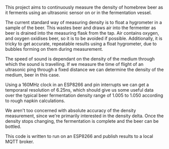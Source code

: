This project aims to continuously measure the density of homebrew beer as
it ferments using an ultrasonic sensor on or in the fermentation vessel.

The current standard way of measuring density is to float a hygrometer in 
a sample of the beer. This wastes beer and draws air into the fermenter
as beer is drained into the measuring flask from the tap. Air contains
oxygen, and oxygen oxidises beer, so it is to be avoided if possible.
Additionally, it is tricky to get accurate, repeatable results using
a float hygrometer, due to bubbles forming on them during measurement.

The speed of sound is dependant on the density of the medium through which
the sound is travelling. If we measure the time of flight of an ultrasonic
ping through a fixed distance we can determine the density of the medium,
beer in this case.

Using a 160MHz clock in an ESP8266 and pin interrupts we can get a temporaral
resolution of 6.25ns, which should give us some useful data over the typical
beer fermentation density range of 1.005 to 1.050 according to rough napkin
calculations.

We aren't too concerned with absolute accuracy of the density measurement,
since we're primarily interested in the density delta. Once the density stops
changing, the fermentation is complete and the beer can be bottled.

This code is written to run on an ESP8266 and publish results to a local
MQTT broker.
